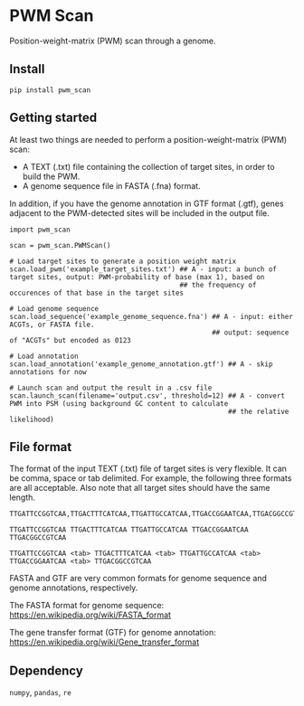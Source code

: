 # PWM Scan
Position-weight-matrix (PWM) scan through a genome.

## Install

```
pip install pwm_scan
```

## Getting started

At least two things are needed to perform a position-weight-matrix (PWM) scan:

- A TEXT (.txt) file containing the collection of target sites, in order to build the PWM.
- A genome sequence file in FASTA (.fna) format.

In addition, if you have the genome annotation in GTF format (.gtf), genes adjacent to the PWM-detected sites will be included in the output file.

```
import pwm_scan

scan = pwm_scan.PWMScan()

# Load target sites to generate a position weight matrix
scan.load_pwm('example_target_sites.txt') ## A - input: a bunch of target sites, output: PWM-probability of base (max 1), based on 
                                          ## the frequency of occurences of that base in the target sites

# Load genome sequence
scan.load_sequence('example_genome_sequence.fna') ## A - input: either ACGTs, or FASTA file. 
                                                  ## output: sequence of "ACGTs" but encoded as 0123

# Load annotation
scan.load_annotation('example_genome_annotation.gtf') ## A - skip annotations for now

# Launch scan and output the result in a .csv file
scan.launch_scan(filename='output.csv', threshold=12) ## A - convert PWM into PSM (using background GC content to calculate
                                                      ## the relative likelihood)
```

## File format

The format of the input TEXT (.txt) file of target sites is very flexible. It can be comma, space or tab delimited. For example, the following three formats are all acceptable. Also note that all target sites should have the same length.

```
TTGATTCCGGTCAA,TTGACTTTCATCAA,TTGATTGCCATCAA,TTGACCGGAATCAA,TTGACGGCCGTCAA
```

```
TTGATTCCGGTCAA TTGACTTTCATCAA TTGATTGCCATCAA TTGACCGGAATCAA TTGACGGCCGTCAA
```

```
TTGATTCCGGTCAA <tab> TTGACTTTCATCAA <tab> TTGATTGCCATCAA <tab> TTGACCGGAATCAA <tab> TTGACGGCCGTCAA
```

FASTA and GTF are very common formats for genome sequence and genome annotations, respectively.

The FASTA format for genome sequence: <https://en.wikipedia.org/wiki/FASTA_format>

The gene transfer format (GTF) for genome annotation: <https://en.wikipedia.org/wiki/Gene_transfer_format>

## Dependency

`numpy`, `pandas`, `re`
